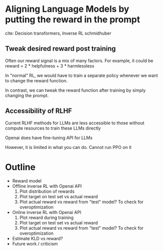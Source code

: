 # Aligning Language Models by putting the reward in the prompt
cite: Decision transformers, Inverse RL schmidhuber
## Tweak desired reward post training
Often our reward signal is a mix of many factors.
For example, it could be reward = 2 * helpfulness + 3 * harmlessless

In "normal" RL, we would have to train a separate policy whenever we want to change the reward function.

In contrast, we can tweak the reward function after training by simply changing the prompt.
## Accessibility of RLHF
Current RLHF methods for LLMs are less accessible to those without compute resources to train these LLMs directly

Openai does have fine-tuning API for LLMs

However, it is limited in what you can do. Cannot run PPO on it

# Outline
- Reward model
- Offline inverse RL with Openai API
  1. Plot distribution of rewards 
  2. Plot target on test set vs actual reward 
  3. Plot actual reward vs reward from "test" model? To check for overoptimization
- Online inverse RL with Openai API
  1. Plot reward during training
  2. Plot target on test set vs actual reward
  3. Plot actual reward vs reward from "test" model? To check for overoptimization
- Estimate KLD vs reward?
- Future work / criticism
